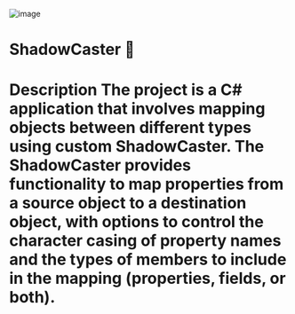 ![image](https://github.com/user-attachments/assets/704ec28a-c4a2-43f2-a18b-5191f6a1575f)


# ShadowCaster :moyai:

# Description The project is a C# application that involves mapping objects between different types using custom ShadowCaster. The ShadowCaster  provides functionality to map properties from a source object to a destination object, with options to control the character casing of property names and the types of members to include in the mapping (properties, fields, or both).
